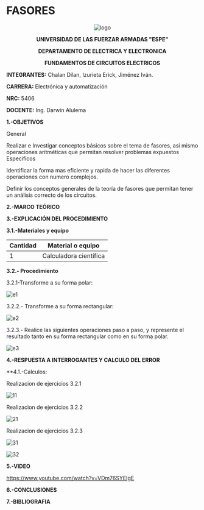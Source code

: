 # FASORES
<div align="center">
  
  ![logo](https://user-images.githubusercontent.com/75336529/133175266-c90a2d9a-9484-4a0f-898d-220ae73425a2.png)
  
  **UNIVERSIDAD DE LAS FUERZAR ARMADAS "ESPE"**
  
  **DEPARTAMENTO DE ELECTRICA Y ELECTRONICA**
  
  **FUNDAMENTOS DE CIRCUITOS ELECTRICOS**
  
</div>

**INTEGRANTES:** 
 Chalan Dilan, Izurieta Erick, Jiménez Iván.

**CARRERA:**
 Electrónica y automatización

**NRC:**
 5406

**DOCENTE:**
Ing. Darwin Alulema

**1.-OBJETIVOS**

General

Realizar e Investigar conceptos básicos sobre el tema de fasores, asi mismo operaciones aritméticas que permitan resolver problemas expuestos
Específicos

Identificar la forma mas eficiente y rapida de hacer las diferentes operaciones con numero complejos.

Definir los conceptos generales de la teoría de fasores que permitan tener un análisis correcto de los circuitos.

**2.-MARCO TEÓRICO**



**3.-EXPLICACIÓN DEL PROCEDIMIENTO**

**3.1.-Materiales y equipo**

|Cantidad| Material o equipo|
|---|---|
|1|Calculadora científica|

**3.2.- Procedimiento**

3.2.1-Transforme a su forma polar:

![e1](https://user-images.githubusercontent.com/75336529/133176639-d7c48bb0-7db1-406d-a091-a4a872937baf.png)

3.2.2.- Transforme a su forma rectangular:

![e2](https://user-images.githubusercontent.com/75336529/133176641-8ef70329-0e87-415d-953d-b90cab2049d7.png)

3.2.3.- Realice las siguientes operaciones paso a paso, y represente el resultado tanto en su
forma rectangular como en su forma polar.

![e3](https://user-images.githubusercontent.com/75336529/133176642-d9251afc-be74-465b-a143-aa9e57e96a85.png)

**4.-RESPUESTA A INTERROGANTES Y CALCULO DEL ERROR**

**4.1.-Calculos:

Realizacion de ejercicios 3.2.1

![11](https://user-images.githubusercontent.com/75336529/133183794-aa3ef0ba-31ff-442d-8d0b-9d83aaeb831c.jpg)

Realizacion de ejercicios 3.2.2

![21](https://user-images.githubusercontent.com/75336529/133175268-b26afcbc-b290-410f-b2a9-78828f9ad645.jpg)

Realizacion de ejercicios 3.2.3

![31](https://user-images.githubusercontent.com/75336529/133175312-12410256-baea-4517-b237-a13493eaaf59.jpg)

![32](https://user-images.githubusercontent.com/75336529/133175407-406aed76-0d52-4ef8-abeb-d8661e747e14.jpg)

**5.-VIDEO**

https://www.youtube.com/watch?v=VDm76SYEIgE

**6.-CONCLUSIONES**


**7.-BIBLIOGRAFIA**
